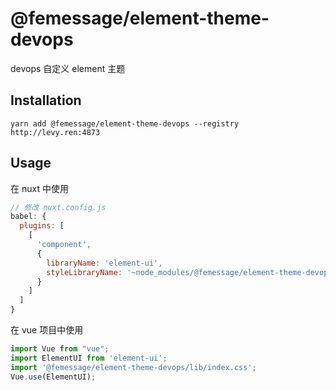 # @femessage/element-theme-devops
devops 自定义 element 主题

## Installation
```shell
yarn add @femessage/element-theme-devops --registry http://levy.ren:4873
```

## Usage

在 nuxt 中使用
```javascript
// 修改 nuxt.config.js
babel: {
  plugins: [
    [
      'component',
      {
        libraryName: 'element-ui',
        styleLibraryName: '~node_modules/@femessage/element-theme-devops/lib'
      }
    ]
  ]
}
```
在 vue 项目中使用
```javascript
import Vue from "vue";
import ElementUI from 'element-ui';
import '@femessage/element-theme-devops/lib/index.css';
Vue.use(ElementUI);
```